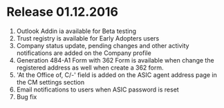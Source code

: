 # Release 01.12.2016
1. Outlook Addin ia available for Beta testing
2. Trust registry is  available for Early Adopters users
3. Company status update, pending changes and other activity notifications are added on the Company profile
4. Generation 484-A1 Form with 362 Form is available when change the registered address as well when create a 362 form.
5. 'At the Office of, C/-' field is added on the ASIC agent address page in the CM settings section 
6. Email notifications to users when ASIC password is reset
7. Bug fix
